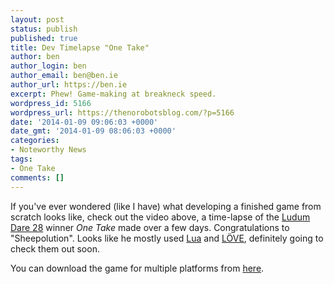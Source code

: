 ```yaml
---
layout: post
status: publish
published: true
title: Dev Timelapse "One Take"
author: ben
author_login: ben
author_email: ben@ben.ie
author_url: https://ben.ie
excerpt: Phew! Game-making at breakneck speed.
wordpress_id: 5166
wordpress_url: https://thenorobotsblog.com/?p=5166
date: '2014-01-09 09:06:03 +0000'
date_gmt: '2014-01-09 08:06:03 +0000'
categories:
- Noteworthy News
tags:
- One Take
comments: []
---
```

<p>If you've ever wondered (like I have) what developing a finished game from scratch looks like, check out the video above, a time-lapse of the <a href="https://www.ludumdare.com/compo/ludum-dare-28/?action=top" target="_blank">Ludum Dare 28</a> winner <em>One Take</em> made over a few days. Congratulations to "Sheepolution". Looks like he mostly used <a href="https://www.lua.org" target="_blank">Lua</a> and <a href="https://love2d.org" target="_blank">LÖVE</a>, definitely going to check them out soon.</p>
<p>You can download the game for multiple platforms from <a href="https://www.ludumdare.com/compo/ludum-dare-28/?action=preview&amp;uid=5959" target="_blank">here</a>.</p>

